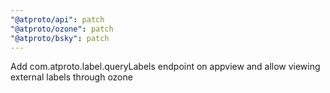 ```yaml
---
"@atproto/api": patch
"@atproto/ozone": patch
"@atproto/bsky": patch
---
```


Add com.atproto.label.queryLabels endpoint on appview and allow viewing external labels through ozone
